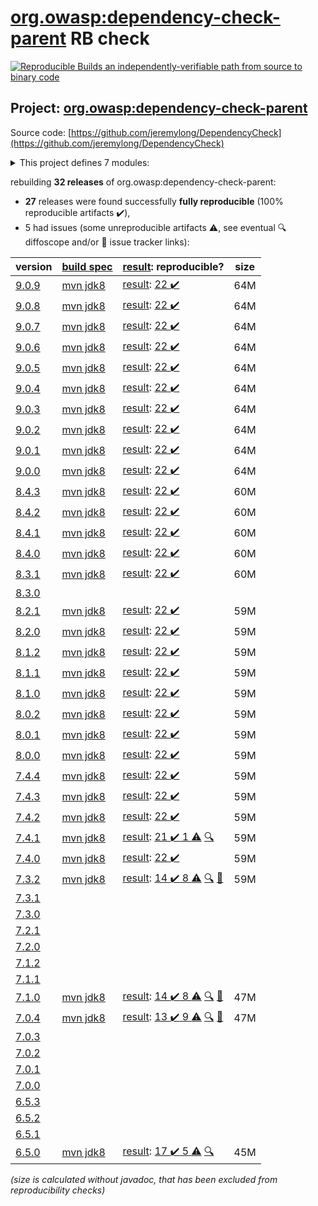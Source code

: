[org.owasp:dependency-check-parent](https://central.sonatype.com/artifact/org.owasp/dependency-check-parent/versions) RB check
=======

[![Reproducible Builds](https://reproducible-builds.org/images/logos/rb.svg) an independently-verifiable path from source to binary code](https://reproducible-builds.org/)

## Project: [org.owasp:dependency-check-parent](https://central.sonatype.com/artifact/org.owasp/dependency-check-parent/versions)

Source code: [https://github.com/jeremylong/DependencyCheck](https://github.com/jeremylong/DependencyCheck)

<details><summary>This project defines 7 modules:</summary>

* [org.owasp:dependency-check-ant](https://central.sonatype.com/artifact/org.owasp/dependency-check-ant/9.0.9)
* [org.owasp:dependency-check-cli](https://central.sonatype.com/artifact/org.owasp/dependency-check-cli/9.0.9)
* [org.owasp:dependency-check-core](https://central.sonatype.com/artifact/org.owasp/dependency-check-core/9.0.9)
* [org.owasp:dependency-check-maven](https://central.sonatype.com/artifact/org.owasp/dependency-check-maven/9.0.9)
* [org.owasp:dependency-check-parent](https://central.sonatype.com/artifact/org.owasp/dependency-check-parent/9.0.9)
* [org.owasp:dependency-check-plugin](https://central.sonatype.com/artifact/org.owasp/dependency-check-plugin/9.0.9)
* [org.owasp:dependency-check-utils](https://central.sonatype.com/artifact/org.owasp/dependency-check-utils/9.0.9)
</details>

rebuilding **32 releases** of org.owasp:dependency-check-parent:
- **27** releases were found successfully **fully reproducible** (100% reproducible artifacts :heavy_check_mark:),
- 5 had issues (some unreproducible artifacts :warning:, see eventual :mag: diffoscope and/or :memo: issue tracker links):

| version | [build spec](/BUILDSPEC.md) | [result](https://reproducible-builds.org/docs/jvm/): reproducible? | size |
| -- | --------- | ------ | -- |
| [9.0.9](https://central.sonatype.com/artifact/org.owasp/dependency-check-parent/9.0.9/pom) | [mvn jdk8](dependency-check-9.0.9.buildspec) | [result](dependency-check-parent-9.0.9.buildinfo): [22 :heavy_check_mark: ](dependency-check-parent-9.0.9.buildcompare) | 64M |
| [9.0.8](https://central.sonatype.com/artifact/org.owasp/dependency-check-parent/9.0.8/pom) | [mvn jdk8](dependency-check-9.0.8.buildspec) | [result](dependency-check-parent-9.0.8.buildinfo): [22 :heavy_check_mark: ](dependency-check-parent-9.0.8.buildcompare) | 64M |
| [9.0.7](https://central.sonatype.com/artifact/org.owasp/dependency-check-parent/9.0.7/pom) | [mvn jdk8](dependency-check-9.0.7.buildspec) | [result](dependency-check-parent-9.0.7.buildinfo): [22 :heavy_check_mark: ](dependency-check-parent-9.0.7.buildcompare) | 64M |
| [9.0.6](https://central.sonatype.com/artifact/org.owasp/dependency-check-parent/9.0.6/pom) | [mvn jdk8](dependency-check-9.0.6.buildspec) | [result](dependency-check-parent-9.0.6.buildinfo): [22 :heavy_check_mark: ](dependency-check-parent-9.0.6.buildcompare) | 64M |
| [9.0.5](https://central.sonatype.com/artifact/org.owasp/dependency-check-parent/9.0.5/pom) | [mvn jdk8](dependency-check-9.0.5.buildspec) | [result](dependency-check-parent-9.0.5.buildinfo): [22 :heavy_check_mark: ](dependency-check-parent-9.0.5.buildcompare) | 64M |
| [9.0.4](https://central.sonatype.com/artifact/org.owasp/dependency-check-parent/9.0.4/pom) | [mvn jdk8](dependency-check-9.0.4.buildspec) | [result](dependency-check-parent-9.0.4.buildinfo): [22 :heavy_check_mark: ](dependency-check-parent-9.0.4.buildcompare) | 64M |
| [9.0.3](https://central.sonatype.com/artifact/org.owasp/dependency-check-parent/9.0.3/pom) | [mvn jdk8](dependency-check-9.0.3.buildspec) | [result](dependency-check-parent-9.0.3.buildinfo): [22 :heavy_check_mark: ](dependency-check-parent-9.0.3.buildcompare) | 64M |
| [9.0.2](https://central.sonatype.com/artifact/org.owasp/dependency-check-parent/9.0.2/pom) | [mvn jdk8](dependency-check-9.0.2.buildspec) | [result](dependency-check-parent-9.0.2.buildinfo): [22 :heavy_check_mark: ](dependency-check-parent-9.0.2.buildcompare) | 64M |
| [9.0.1](https://central.sonatype.com/artifact/org.owasp/dependency-check-parent/9.0.1/pom) | [mvn jdk8](dependency-check-9.0.1.buildspec) | [result](dependency-check-parent-9.0.1.buildinfo): [22 :heavy_check_mark: ](dependency-check-parent-9.0.1.buildcompare) | 64M |
| [9.0.0](https://central.sonatype.com/artifact/org.owasp/dependency-check-parent/9.0.0/pom) | [mvn jdk8](dependency-check-9.0.0.buildspec) | [result](dependency-check-parent-9.0.0.buildinfo): [22 :heavy_check_mark: ](dependency-check-parent-9.0.0.buildcompare) | 64M |
| [8.4.3](https://central.sonatype.com/artifact/org.owasp/dependency-check-parent/8.4.3/pom) | [mvn jdk8](dependency-check-8.4.3.buildspec) | [result](dependency-check-parent-8.4.3.buildinfo): [22 :heavy_check_mark: ](dependency-check-parent-8.4.3.buildcompare) | 60M |
| [8.4.2](https://central.sonatype.com/artifact/org.owasp/dependency-check-parent/8.4.2/pom) | [mvn jdk8](dependency-check-8.4.2.buildspec) | [result](dependency-check-parent-8.4.2.buildinfo): [22 :heavy_check_mark: ](dependency-check-parent-8.4.2.buildcompare) | 60M |
| [8.4.1](https://central.sonatype.com/artifact/org.owasp/dependency-check-parent/8.4.1/pom) | [mvn jdk8](dependency-check-8.4.1.buildspec) | [result](dependency-check-parent-8.4.1.buildinfo): [22 :heavy_check_mark: ](dependency-check-parent-8.4.1.buildcompare) | 60M |
| [8.4.0](https://central.sonatype.com/artifact/org.owasp/dependency-check-parent/8.4.0/pom) | [mvn jdk8](dependency-check-8.4.0.buildspec) | [result](dependency-check-parent-8.4.0.buildinfo): [22 :heavy_check_mark: ](dependency-check-parent-8.4.0.buildcompare) | 60M |
| [8.3.1](https://central.sonatype.com/artifact/org.owasp/dependency-check-parent/8.3.1/pom) | [mvn jdk8](dependency-check-8.3.1.buildspec) | [result](dependency-check-parent-8.3.1.buildinfo): [22 :heavy_check_mark: ](dependency-check-parent-8.3.1.buildcompare) | 60M |
| [8.3.0](https://central.sonatype.com/artifact/org.owasp/dependency-check-parent/8.3.0/pom) | | | |
| [8.2.1](https://central.sonatype.com/artifact/org.owasp/dependency-check-parent/8.2.1/pom) | [mvn jdk8](dependency-check-8.2.1.buildspec) | [result](dependency-check-parent-8.2.1.buildinfo): [22 :heavy_check_mark: ](dependency-check-parent-8.2.1.buildcompare) | 59M |
| [8.2.0](https://central.sonatype.com/artifact/org.owasp/dependency-check-parent/8.2.0/pom) | [mvn jdk8](dependency-check-8.2.0.buildspec) | [result](dependency-check-parent-8.2.0.buildinfo): [22 :heavy_check_mark: ](dependency-check-parent-8.2.0.buildcompare) | 59M |
| [8.1.2](https://central.sonatype.com/artifact/org.owasp/dependency-check-parent/8.1.2/pom) | [mvn jdk8](dependency-check-8.1.2.buildspec) | [result](dependency-check-parent-8.1.2.buildinfo): [22 :heavy_check_mark: ](dependency-check-parent-8.1.2.buildcompare) | 59M |
| [8.1.1](https://central.sonatype.com/artifact/org.owasp/dependency-check-parent/8.1.1/pom) | [mvn jdk8](dependency-check-8.1.1.buildspec) | [result](dependency-check-parent-8.1.1.buildinfo): [22 :heavy_check_mark: ](dependency-check-parent-8.1.1.buildcompare) | 59M |
| [8.1.0](https://central.sonatype.com/artifact/org.owasp/dependency-check-parent/8.1.0/pom) | [mvn jdk8](dependency-check-8.1.0.buildspec) | [result](dependency-check-parent-8.1.0.buildinfo): [22 :heavy_check_mark: ](dependency-check-parent-8.1.0.buildcompare) | 59M |
| [8.0.2](https://central.sonatype.com/artifact/org.owasp/dependency-check-parent/8.0.2/pom) | [mvn jdk8](dependency-check-8.0.2.buildspec) | [result](dependency-check-parent-8.0.2.buildinfo): [22 :heavy_check_mark: ](dependency-check-parent-8.0.2.buildcompare) | 59M |
| [8.0.1](https://central.sonatype.com/artifact/org.owasp/dependency-check-parent/8.0.1/pom) | [mvn jdk8](dependency-check-8.0.1.buildspec) | [result](dependency-check-parent-8.0.1.buildinfo): [22 :heavy_check_mark: ](dependency-check-parent-8.0.1.buildcompare) | 59M |
| [8.0.0](https://central.sonatype.com/artifact/org.owasp/dependency-check-parent/8.0.0/pom) | [mvn jdk8](dependency-check-8.0.0.buildspec) | [result](dependency-check-parent-8.0.0.buildinfo): [22 :heavy_check_mark: ](dependency-check-parent-8.0.0.buildcompare) | 59M |
| [7.4.4](https://central.sonatype.com/artifact/org.owasp/dependency-check-parent/7.4.4/pom) | [mvn jdk8](dependency-check-7.4.4.buildspec) | [result](dependency-check-parent-7.4.4.buildinfo): [22 :heavy_check_mark: ](dependency-check-parent-7.4.4.buildcompare) | 59M |
| [7.4.3](https://central.sonatype.com/artifact/org.owasp/dependency-check-parent/7.4.3/pom) | [mvn jdk8](dependency-check-7.4.3.buildspec) | [result](dependency-check-parent-7.4.3.buildinfo): [22 :heavy_check_mark: ](dependency-check-parent-7.4.3.buildcompare) | 59M |
| [7.4.2](https://central.sonatype.com/artifact/org.owasp/dependency-check-parent/7.4.2/pom) | [mvn jdk8](dependency-check-7.4.2.buildspec) | [result](dependency-check-parent-7.4.2.buildinfo): [22 :heavy_check_mark: ](dependency-check-parent-7.4.2.buildcompare) | 59M |
| [7.4.1](https://central.sonatype.com/artifact/org.owasp/dependency-check-parent/7.4.1/pom) | [mvn jdk8](dependency-check-7.4.1.buildspec) | [result](dependency-check-parent-7.4.1.buildinfo): [21 :heavy_check_mark:  1 :warning:](dependency-check-parent-7.4.1.buildcompare) [:mag:](dependency-check-parent-7.4.1.diffoscope) | 59M |
| [7.4.0](https://central.sonatype.com/artifact/org.owasp/dependency-check-parent/7.4.0/pom) | [mvn jdk8](dependency-check-7.4.0.buildspec) | [result](dependency-check-parent-7.4.0.buildinfo): [22 :heavy_check_mark: ](dependency-check-parent-7.4.0.buildcompare) | 59M |
| [7.3.2](https://central.sonatype.com/artifact/org.owasp/dependency-check-parent/7.3.2/pom) | [mvn jdk8](dependency-check-7.3.2.buildspec) | [result](dependency-check-parent-7.3.2.buildinfo): [14 :heavy_check_mark:  8 :warning:](dependency-check-parent-7.3.2.buildcompare) [:mag:](dependency-check-parent-7.3.2.diffoscope) [:memo:](https://github.com/jeremylong/DependencyCheck/issues/5026) | 59M |
| [7.3.1](https://central.sonatype.com/artifact/org.owasp/dependency-check-parent/7.3.1/pom) | | | |
| [7.3.0](https://central.sonatype.com/artifact/org.owasp/dependency-check-parent/7.3.0/pom) | | | |
| [7.2.1](https://central.sonatype.com/artifact/org.owasp/dependency-check-parent/7.2.1/pom) | | | |
| [7.2.0](https://central.sonatype.com/artifact/org.owasp/dependency-check-parent/7.2.0/pom) | | | |
| [7.1.2](https://central.sonatype.com/artifact/org.owasp/dependency-check-parent/7.1.2/pom) | | | |
| [7.1.1](https://central.sonatype.com/artifact/org.owasp/dependency-check-parent/7.1.1/pom) | | | |
| [7.1.0](https://central.sonatype.com/artifact/org.owasp/dependency-check-parent/7.1.0/pom) | [mvn jdk8](dependency-check-7.1.0.buildspec) | [result](dependency-check-parent-7.1.0.buildinfo): [14 :heavy_check_mark:  8 :warning:](dependency-check-parent-7.1.0.buildcompare) [:mag:](dependency-check-parent-7.1.0.diffoscope) [:memo:](https://github.com/jeremylong/DependencyCheck/issues/5026) | 47M |
| [7.0.4](https://central.sonatype.com/artifact/org.owasp/dependency-check-parent/7.0.4/pom) | [mvn jdk8](dependency-check-7.0.4.buildspec) | [result](dependency-check-parent-7.0.4.buildinfo): [13 :heavy_check_mark:  9 :warning:](dependency-check-parent-7.0.4.buildcompare) [:mag:](dependency-check-parent-7.0.4.diffoscope) [:memo:](https://github.com/jeremylong/DependencyCheck/pull/4302) | 47M |
| [7.0.3](https://central.sonatype.com/artifact/org.owasp/dependency-check-parent/7.0.3/pom) | | | |
| [7.0.2](https://central.sonatype.com/artifact/org.owasp/dependency-check-parent/7.0.2/pom) | | | |
| [7.0.1](https://central.sonatype.com/artifact/org.owasp/dependency-check-parent/7.0.1/pom) | | | |
| [7.0.0](https://central.sonatype.com/artifact/org.owasp/dependency-check-parent/7.0.0/pom) | | | |
| [6.5.3](https://central.sonatype.com/artifact/org.owasp/dependency-check-parent/6.5.3/pom) | | | |
| [6.5.2](https://central.sonatype.com/artifact/org.owasp/dependency-check-parent/6.5.2/pom) | | | |
| [6.5.1](https://central.sonatype.com/artifact/org.owasp/dependency-check-parent/6.5.1/pom) | | | |
| [6.5.0](https://central.sonatype.com/artifact/org.owasp/dependency-check-parent/6.5.0/pom) | [mvn jdk8](dependency-check-6.5.0.buildspec) | [result](dependency-check-parent-6.5.0.buildinfo): [17 :heavy_check_mark:  5 :warning:](dependency-check-parent-6.5.0.buildcompare) [:mag:](dependency-check-parent-6.5.0.diffoscope) | 45M |

<i>(size is calculated without javadoc, that has been excluded from reproducibility checks)</i>
